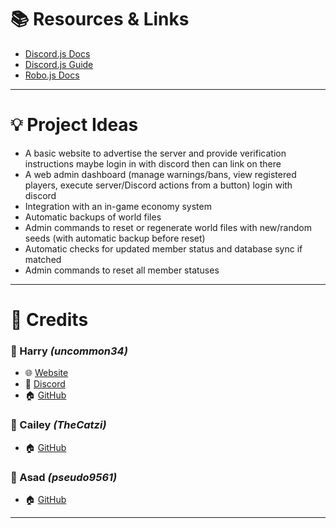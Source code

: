 # 📚 Resources & Links

- [Discord.js Docs](https://discord.js.org/docs/packages/discord.js/14.21.0)
- [Discord.js Guide](https://discordjs.guide/#before-you-begin)
- [Robo.js Docs](https://robojs.dev/getting-started)

---

# 💡 Project Ideas

- A basic website to advertise the server and provide verification instructions maybe login in with discord then can link on there
- A web admin dashboard (manage warnings/bans, view registered players, execute server/Discord actions from a button) login with discord
- Integration with an in-game economy system
- Automatic backups of world files
- Admin commands to reset or regenerate world files with new/random seeds (with automatic backup before reset)
- Automatic checks for updated member status and database sync if matched
- Admin commands to reset all member statuses

---

# 🙌 Credits

### 👤 Harry _(uncommon34)_

- 🌐 [Website](https://uncommon34.dev)
- 💬 [Discord](https://discord.gg/g2p8hBe9AG)
- 🏠 [GitHub](https://github.com/Uncommon-34)

### 👤 Cailey _(TheCatzi)_

- 🏠 [GitHub](https://github.com/AxonViper)

### 👤 Asad _(pseudo9561)_

- 🏠 [GitHub](https://github.com/AsadHumayun)

---
